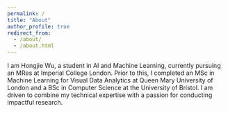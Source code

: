 ```yaml
---
permalink: /
title: "About"
author_profile: true
redirect_from: 
  - /about/
  - /about.html
---
```


I am Hongjie Wu, a student in AI and Machine Learning, currently pursuing an MRes at Imperial College London. Prior to this, I completed an MSc in Machine Learning for Visual Data Analytics at Queen Mary University of London and a BSc in Computer Science at the University of Bristol. I am driven to combine my technical expertise with a passion for conducting impactful research.
